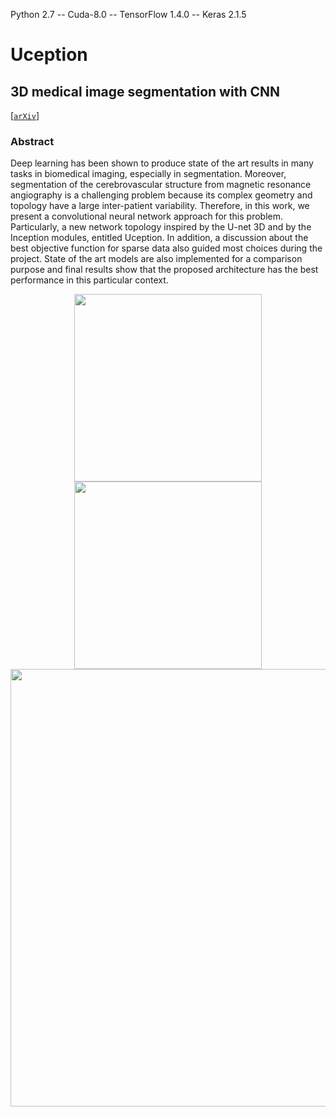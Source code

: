 Python 2.7 -- Cuda-8.0 -- TensorFlow 1.4.0 -- Keras 2.1.5

# Uception
## 3D medical image segmentation with CNN
[[`arXiv`](https://arxiv.org/abs/1812.01752)]

### Abstract

Deep learning has been shown to produce state of the art results in many tasks in biomedical imaging, especially in segmentation. Moreover, segmentation of the cerebrovascular structure from magnetic resonance angiography is a challenging problem because its complex geometry and topology have a large inter-patient variability. Therefore, in this work, we present a convolutional neural network approach for this problem. Particularly, a new network topology inspired by the U-net 3D and by the Inception modules, entitled Uception. In addition, a discussion about the best objective function for sparse data also guided most choices during the project. State of the art models are also implemented for a comparison purpose and final results show that the proposed architecture has the best performance in this particular context.

<div align="center">
  <img src="https://drive.google.com/uc?export=view&id=1dWlJDlavq7Syb8LowOttDJjXk_7epCfg" width="300px" />
  <img src="https://drive.google.com/uc?export=view&id=1-DdA57MAN4xHGQz-8Q_gEdFJIcb997x9" width="300px" />
</div>
<div align="center">
  <img src="https://drive.google.com/uc?export=view&id=12SLD-5mLe6WMneMSGvY2um0o6nwC0TFL" width="700px" />
</div>
